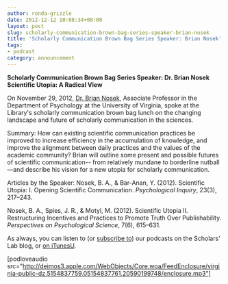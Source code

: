 ```yaml
---
author: ronda-grizzle
date: 2012-12-12 10:08:34+00:00
layout: post
slug: scholarly-communication-brown-bag-series-speaker-brian-nosek
title: 'Scholarly Communication Brown Bag Series Speaker: Brian Nosek'
tags:
- podcast
category: announcement
---
```


**Scholarly Communication Brown Bag Series Speaker: Dr. Brian Nosek**
**Scientific Utopia: A Radical View**

On November 29, 2012, [Dr. Brian Nosek](http://projectimplicit.net/nosek/), Associate Professor in the Department of Psychology at the University of Virginia, spoke at the Library's scholarly communication brown bag lunch on the changing landscape and future of scholarly communication in the sciences.

Summary:
How can existing scientific communication practices be improved to increase efficiency in the accumulation of knowledge, and improve the alignment between daily practices and the values of the academic community? Brian will outline some present and possible futures of scientific communication-- from relatively mundane to borderline nutball&mdash;and describe his vision for a new utopia for scholarly communication.

Articles by the Speaker:
Nosek, B. A., & Bar-Anan, Y. (2012). Scientific Utopia: I. Opening Scientific Communication. _Psychological Inquiry_, 23(3), 217–243.

Nosek, B. A., Spies, J. R., & Motyl, M. (2012). Scientific Utopia II. Restructuring Incentives and Practices to Promote Truth Over Publishability. _Perspectives on Psychological Science_, 7(6), 615–631.

As always, you can listen to (or [subscribe to](http://www.scholarslab.org/category/podcasts/)) our podcasts on the Scholars' Lab blog, or [on iTunesU](http://itunes.apple.com/us/itunes-u/scholars-lab-speaker-series/id401906619).

[podloveaudio src="http://deimos3.apple.com/WebObjects/Core.woa/FeedEnclosure/virginia-public-dz.5154837759.05154837761.20590199748/enclosure.mp3"]
